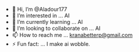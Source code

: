 - 👋 Hi, I’m @Aladour177
- 👀 I’m interested in ... AI
- 🌱 I’m currently learning ... AI
- 💞️ I’m looking to collaborate on ... AI
- 📫 How to reach me ... kranabetterp@gmail.com
- ⚡ Fun fact: ... I make ai wobble.

<!---
Aladour177/Aladour177 is a ✨ special ✨ repository because its `README.md` (this file) appears on your GitHub profile.
You can click the Preview link to take a look at your changes.
--->
